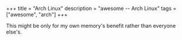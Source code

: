 +++
title = "Arch Linux"
description = "awesome -- Arch Linux"
tags = ["awesome", "arch"]
+++

This might be only for my own memory's benefit rather than everyone else's.
